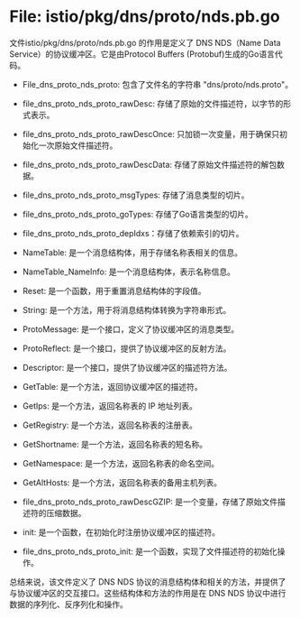 # File: istio/pkg/dns/proto/nds.pb.go

文件istio/pkg/dns/proto/nds.pb.go 的作用是定义了 DNS NDS（Name Data Service）的协议缓冲区。它是由Protocol Buffers (Protobuf)生成的Go语言代码。

- File_dns_proto_nds_proto: 包含了文件名的字符串 "dns/proto/nds.proto"。
- file_dns_proto_nds_proto_rawDesc: 存储了原始的文件描述符，以字节的形式表示。
- file_dns_proto_nds_proto_rawDescOnce: 只加锁一次变量，用于确保只初始化一次原始文件描述符。
- file_dns_proto_nds_proto_rawDescData: 存储了原始文件描述符的解包数据。
- file_dns_proto_nds_proto_msgTypes: 存储了消息类型的切片。
- file_dns_proto_nds_proto_goTypes: 存储了Go语言类型的切片。
- file_dns_proto_nds_proto_depIdxs：存储了依赖索引的切片。

- NameTable: 是一个消息结构体，用于存储名称表相关的信息。
- NameTable_NameInfo: 是一个消息结构体，表示名称信息。

- Reset: 是一个函数，用于重置消息结构体的字段值。
- String: 是一个方法，用于将消息结构体转换为字符串形式。
- ProtoMessage: 是一个接口，定义了协议缓冲区的消息类型。
- ProtoReflect: 是一个接口，提供了协议缓冲区的反射方法。
- Descriptor: 是一个接口，提供了协议缓冲区的描述符方法。
- GetTable: 是一个方法，返回协议缓冲区的描述符。
- GetIps: 是一个方法，返回名称表的 IP 地址列表。
- GetRegistry: 是一个方法，返回名称表的注册表。
- GetShortname: 是一个方法，返回名称表的短名称。
- GetNamespace: 是一个方法，返回名称表的命名空间。
- GetAltHosts: 是一个方法，返回名称表的备用主机列表。
- file_dns_proto_nds_proto_rawDescGZIP: 是一个变量，存储了原始文件描述符的压缩数据。
- init: 是一个函数，在初始化时注册协议缓冲区的描述符。
- file_dns_proto_nds_proto_init: 是一个函数，实现了文件描述符的初始化操作。

总结来说，该文件定义了 DNS NDS 协议的消息结构体和相关的方法，并提供了与协议缓冲区的交互接口。这些结构体和方法的作用是在 DNS NDS 协议中进行数据的序列化、反序列化和操作。


